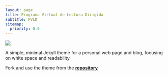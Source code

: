```yaml
---
layout: page
title: Programa Virtual de Lectura Dirigida
subtitle: PVLD
sitemap:
  priority: 0.9
---
```


<img src="{{ '/assets/img/icons8-abscissa-50.png' | prepend: site.baseurl }}" id="about-img">

<div id="describe-text">
	<p>A simple, minimal Jekyll theme for a personal web page and blog, focusing on white space and readability</p>
	<p>Fork and use the theme from the <strong> <a href="https://github.com/knhash/Pudhina"> repository</a> </strong></p>
</div>